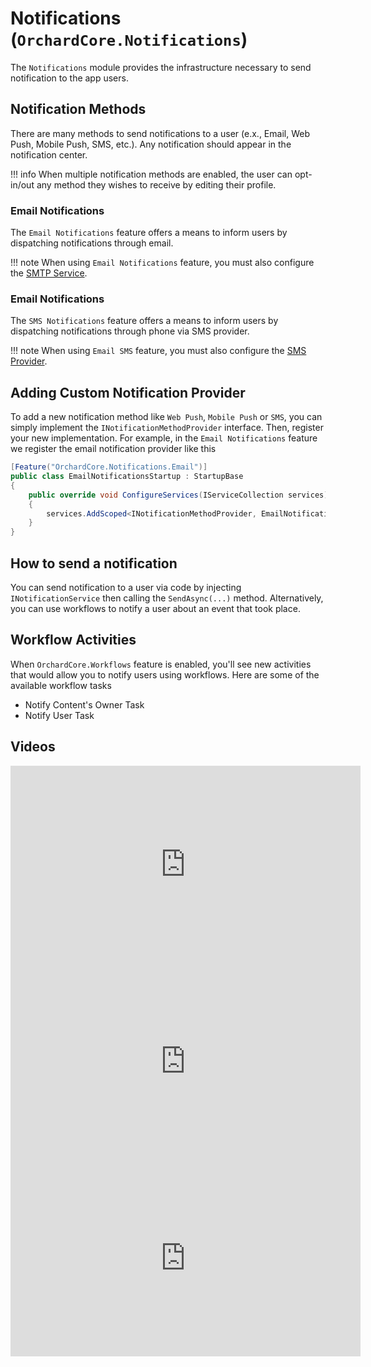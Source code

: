 # Notifications (`OrchardCore.Notifications`)

The `Notifications` module provides the infrastructure necessary to send notification to the app users.

## Notification Methods

There are many methods to send notifications to a user (e.x., Email, Web Push, Mobile Push, SMS, etc.). Any notification should appear in the notification center.

!!! info
When multiple notification methods are enabled, the user can opt-in/out any method they wishes to receive by editing their profile.

### Email Notifications

The `Email Notifications` feature offers a means to inform users by dispatching notifications through email.

!!! note
When using `Email Notifications` feature, you must also configure the [SMTP Service](../Email/README.md).

### Email Notifications

The `SMS Notifications` feature offers a means to inform users by dispatching notifications through phone via SMS provider.

!!! note
When using `Email SMS` feature, you must also configure the [SMS Provider](../Sms/README.md).

## Adding Custom Notification Provider
To add a new notification method like `Web Push`, `Mobile Push` or `SMS`, you can simply implement the `INotificationMethodProvider` interface. Then, register your new implementation. For example, in the `Email Notifications` feature we register the email notification provider like this 

```csharp
[Feature("OrchardCore.Notifications.Email")]
public class EmailNotificationsStartup : StartupBase
{
    public override void ConfigureServices(IServiceCollection services)
    {
        services.AddScoped<INotificationMethodProvider, EmailNotificationProvider>();
    }
}
```

## How to send a notification

You can send notification to a user via code by injecting `INotificationService` then calling the `SendAsync(...)` method. Alternatively, you can use workflows to notify a user about an event that took place.

## Workflow Activities
When `OrchardCore.Workflows` feature is enabled, you'll see new activities that would allow you to notify users using workflows. Here are some of the available workflow tasks
 - Notify Content's Owner Task
 - Notify User Task

## Videos

<iframe width="560" height="315" src="https://www.youtube-nocookie.com/embed/HMXPzkWE0ww" title="YouTube video player" frameborder="0" allow="accelerometer; autoplay; clipboard-write; encrypted-media; gyroscope; picture-in-picture; web-share" allowfullscreen></iframe>

<iframe width="560" height="315" src="https://www.youtube-nocookie.com/embed/Lj2g-bBy-I0" title="YouTube video player" frameborder="0" allow="accelerometer; autoplay; clipboard-write; encrypted-media; gyroscope; picture-in-picture; web-share" allowfullscreen></iframe>

<iframe width="560" height="315" src="https://www.youtube-nocookie.com/embed/_3pTgV4oTxU" title="YouTube video player" frameborder="0" allow="accelerometer; autoplay; clipboard-write; encrypted-media; gyroscope; picture-in-picture; web-share" allowfullscreen></iframe>
